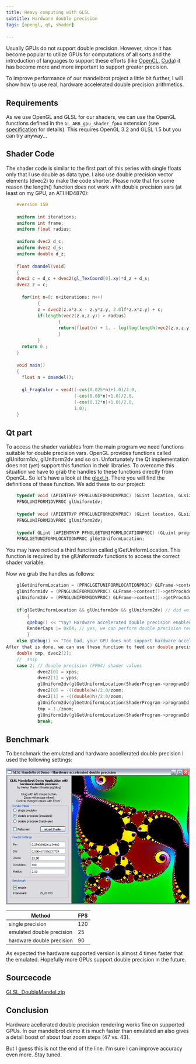 ```yaml
---
title: Heavy computing with GLSL
subtitle: Hardware double precision
tags: [opengl, qt, shader]

---
```


Usually GPUs do not support double precision. However, since it has  become popular to utilize GPUs for computations of all sorts and the  introduction of languages to support these efforts (like [OpenCL](http://en.wikipedia.org/wiki/OpenCL), [Cuda](http://en.wikipedia.org/wiki/CUDA)) it has become more and more important to support greater precision.

To improve performance of our mandelbrot project a little bit further, I will show how to use real, hardware accelerated double precision arithmetics.

## Requirements

As we use OpenGL and GLSL for our shaders, we can use the OpenGL functions defined in the `GL_ARB_gpu_shader_fp64` extension (see [specification](http://www.opengl.org/registry/specs/ARB/gpu_shader_fp64.txt) for details). This requires OpenGL 3.2 and GLSL 1.5 but you can try anyway...

## Shader Code

The shader code is similar to the first part of this series with single floats only that I use double as data type. I also use double precision vector elements (dvec2) to make the code shorter. Please note that for some reason the length() function does not work with double precision vars (at least on my GPU, an ATI HD4870):
```glsl
    #version 150

    uniform int iterations;
    uniform int frame;
    uniform float radius;

    uniform dvec2 d_c;
    uniform dvec2 d_s;
    uniform double d_z;

    float dmandel(void)
    {
    dvec2 c = d_c + dvec2(gl_TexCoord[0].xy)*d_z + d_s;
    dvec2 z = c;

      for(int n=0; n<iterations; n++)
            {
            z = dvec2(z.x*z.x - z.y*z.y, 2.0lf*z.x*z.y) + c;
            if(length(vec2(z.x,z.y)) > radius)
                    {
                    return(float(n) + 1. - log(log(length(vec2(z.x,z.y))))/log(2.));        // http://linas.org/art-gallery/escape/escape.html
                    }
            }
      return 0.;
    }

    void main()
    {
      float n = dmandel(); 

      gl_FragColor = vec4((-cos(0.025*n)+1.0)/2.0,
                          (-cos(0.08*n)+1.0)/2.0,
                          (-cos(0.12*n)+1.0)/2.0,
                          1.0);
    }
```

## Qt part

To access the shader variables from the main program we need functions suitable for double precision vars. OpenGL provides functions called glUniform1dv, glUniform2dv and so on. Unfortunately the Qt implementation does not (yet) support this function in their libraries. To overcome this situation we have to grab the handles to these functions directly from OpenGL. So let's have a look at the [glext.h](http://www.opengl.org/registry/api/glext.h). There you will find the definitions of these function. We add these to our project:

```c++
    typedef void (APIENTRYP PFNGLUNIFORM1DVPROC) (GLint location, GLsizei count, const GLdouble *value);
    PFNGLUNIFORM1DVPROC glUniform1dv;

    typedef void (APIENTRYP PFNGLUNIFORM2DVPROC) (GLint location, GLsizei count, const GLdouble *value);
    PFNGLUNIFORM2DVPROC glUniform2dv;

    typedef GLint (APIENTRYP PFNGLGETUNIFORMLOCATIONPROC) (GLuint program, const GLchar *name);
    PFNGLGETUNIFORMLOCATIONPROC glGetUniformLocation;
```

You may have noticed a third function called glGetUniformLocation. This function is required by the glUniformxdv functions to access the correct shader variable.

Now we grab the handles as follows:

```c++
    glGetUniformLocation = (PFNGLGETUNIFORMLOCATIONPROC) GLFrame->context()->getProcAddress("glGetUniformLocation");
    glUniform1dv = (PFNGLUNIFORM1DVPROC) GLFrame->context()->getProcAddress("glUniform1dv");
    glUniform2dv = (PFNGLUNIFORM1DVPROC) GLFrame->context()->getProcAddress("glUniform2dv");

    if(glGetUniformLocation && glUniform1dv && glUniform2dv) // did we get all handles?
        {
        qDebug() << "Yay! Hardware accelerated double precision enabled.";
        RenderCaps |= 0x04; // yes, we can perform double precision rendering
        }
    else qDebug() << "Too bad, your GPU does not support hardware accelerated double precision.";
After that is done, we can use these function to feed our double precision mandelbrot shader shader as follows:
    double tmp, dvec2[2];
    //  snip
    case 2: // double precision (FP64) shader values
            dvec2[0] = xpos;
            dvec2[1] = ypos;
            glUniform2dv(glGetUniformLocation(ShaderProgram->programId(), "d_c"), 2, dvec2);
            dvec2[0] = -((double)w)/2.0/zoom;
            dvec2[1] = -((double)h)/2.0/zoom;
            glUniform2dv(glGetUniformLocation(ShaderProgram->programId(), "d_s"), 2, dvec2);
            tmp = 1./zoom;
            glUniform1dv(glGetUniformLocation(ShaderProgram->programId(), "d_z"), 1, &tmp);
            break;
```
                
## Benchmark

To benchmark the emulated and hardware accellerated double precision I used the following settings:

![](/img/blog/03-DoubleHWMandel.png)

Method | FPS
---|---
single precision | 120
emulated double precision | 25
hardware double precision | 90

As expected the hardware supported version is almost 4 times faster that the emulated. Hopefully more GPUs support double precision in the future.

## Sourcecode

[GLSL_DoubleMandel.zip](/files/GLSL_DoubleMandel.zip)

## Conclusion

Hardware acellerated double precision rendering works fine on supported GPUs. In our mandelbrot demo it is much faster than emulated an also gives a detail boost of about four zoom steps (47 vs. 43).

But I guess this is not the end of the line. I'm sure I can improve accuracy even more. Stay tuned.                